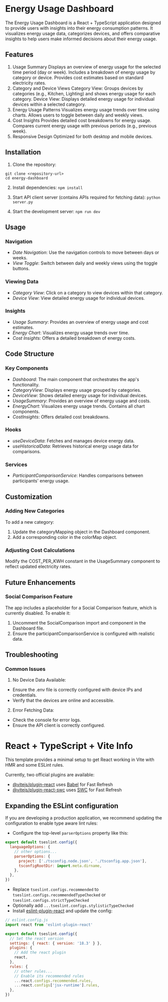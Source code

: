 # Energy Usage Dashboard
The Energy Usage Dashboard is a React + TypeScript application designed to provide users with insights into their energy consumption patterns. It visualizes energy usage data, categorizes devices, and offers comparative insights to help users make informed decisions about their energy usage.

## Features
1. Usage Summary
Displays an overview of energy usage for the selected time period (day or week).
Includes a breakdown of energy usage by category or device.
Provides cost estimates based on standard electricity rates.
2. Category and Device Views
Category View: Groups devices by categories (e.g., Kitchen, Lighting) and shows energy usage for each category.
Device View: Displays detailed energy usage for individual devices within a selected category.
3. Energy Usage Patterns
Visualizes energy usage trends over time using charts.
Allows users to toggle between daily and weekly views.
4. Cost Insights
Provides detailed cost breakdowns for energy usage.
Compares current energy usage with previous periods (e.g., previous week).
5. Responsive Design
Optimized for both desktop and mobile devices.

## Installation
1. Clone the repository:
```
git clone <repository-url>
cd energy-dashboard
```

2. Install dependencies:
`npm install`

3. Start API client server (contains APIs required for fetching data):
`python server.py`

4. Start the development server:
`npm run dev`

## Usage
### Navigation
* *Date Navigation*: Use the navigation controls to move between days or weeks.
* *View Toggle*: Switch between daily and weekly views using the toggle buttons.

### Viewing Data
* *Category View*: Click on a category to view devices within that category.
* *Device View*: View detailed energy usage for individual devices.

### Insights
* *Usage Summary*: Provides an overview of energy usage and cost estimates.
* *Energy Chart*: Visualizes energy usage trends over time.
* *Cost Insights*: Offers a detailed breakdown of energy costs.

## Code Structure
### Key Components
* *Dashboard*: The main component that orchestrates the app's functionality.
* *CategoryView*: Displays energy usage grouped by categories.
* *DeviceView*: Shows detailed energy usage for individual devices.
* *UsageSummary*: Provides an overview of energy usage and costs.
* *EnergyChart*: Visualizes energy usage trends. Contains all chart components.
* *CostInsights*: Offers detailed cost breakdowns.

### Hooks
* *useDeviceData*: Fetches and manages device energy data.
* *useHistoricalData*: Retrieves historical energy usage data for comparisons.

### Services
* *ParticipantComparisonService*: Handles comparisons between participants' energy usage.

## Customization
### Adding New Categories
To add a new category:

1. Update the categoryMapping object in the Dashboard component.
2. Add a corresponding color in the colorMap object.

### Adjusting Cost Calculations
Modify the COST_PER_KWH constant in the UsageSummary component to reflect updated electricity rates.

## Future Enhancements
### Social Comparison Feature
The app includes a placeholder for a Social Comparison feature, which is currently disabled. To enable it:

1. Uncomment the SocialComparison import and component in the Dashboard file.
2. Ensure the participantComparisonService is configured with realistic data.

## Troubleshooting
### Common Issues
1. No Device Data Available:
* Ensure the .env file is correctly configured with device IPs and credentials.
* Verify that the devices are online and accessible.
2. Error Fetching Data:
* Check the console for error logs.
* Ensure the API client is correctly configured.

# React + TypeScript + Vite Info

This template provides a minimal setup to get React working in Vite with HMR and some ESLint rules.

Currently, two official plugins are available:

- [@vitejs/plugin-react](https://github.com/vitejs/vite-plugin-react/blob/main/packages/plugin-react/README.md) uses [Babel](https://babeljs.io/) for Fast Refresh
- [@vitejs/plugin-react-swc](https://github.com/vitejs/vite-plugin-react-swc) uses [SWC](https://swc.rs/) for Fast Refresh

## Expanding the ESLint configuration

If you are developing a production application, we recommend updating the configuration to enable type aware lint rules:

- Configure the top-level `parserOptions` property like this:

```js
export default tseslint.config({
  languageOptions: {
    // other options...
    parserOptions: {
      project: ['./tsconfig.node.json', './tsconfig.app.json'],
      tsconfigRootDir: import.meta.dirname,
    },
  },
})
```

- Replace `tseslint.configs.recommended` to `tseslint.configs.recommendedTypeChecked` or `tseslint.configs.strictTypeChecked`
- Optionally add `...tseslint.configs.stylisticTypeChecked`
- Install [eslint-plugin-react](https://github.com/jsx-eslint/eslint-plugin-react) and update the config:

```js
// eslint.config.js
import react from 'eslint-plugin-react'

export default tseslint.config({
  // Set the react version
  settings: { react: { version: '18.3' } },
  plugins: {
    // Add the react plugin
    react,
  },
  rules: {
    // other rules...
    // Enable its recommended rules
    ...react.configs.recommended.rules,
    ...react.configs['jsx-runtime'].rules,
  },
})
```
